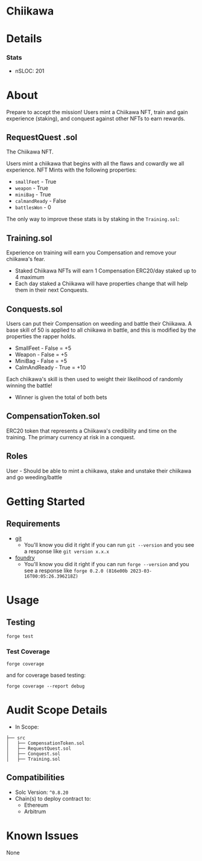 # Chiikawa

#  Details

### Stats

- nSLOC: 201


# About

Prepare to accept the mission!
Users mint a Chiikawa NFT,
train and gain experience (staking),
and conquest against other NFTs to earn rewards.

## RequestQuest .sol

The Chiikawa NFT.

Users mint a chiikawa that begins with all the flaws and cowardly we all experience.
NFT Mints with the following properties:

- `smallFeet` - True
- `weapon` - True
- `miniBag` - True
- `calmandReady` - False
- `battlesWon` - 0

The only way to improve these stats is by staking in the `Training.sol`:

## Training.sol

Experience on training will earn you Compensation and remove your chiikawa's fear.

- Staked Chiikawa NFTs will earn 1 Compensation ERC20/day staked up to 4 maximum
- Each day staked a Chiikawa will have properties change that will help them in their next Conquests.

## Conquests.sol

Users can put their Compensation on weeding and battle their Chiikawa. A base skill of 50 is applied to all chiikawa in battle, and this is modified by the properties the rapper holds.

- SmallFeet - False = +5
- Weapon - False = +5
- MiniBag - False = +5
- CalmAndReady - True = +10

Each chiikawa's skill is then used to weight their likelihood of randomly winning the battle!

- Winner is given the total of both bets

## CompensationToken.sol

ERC20 token that represents a Chiikawa's credibility and time on the training. The primary currency at risk in a conquest.

## Roles

User - Should be able to mint a chiikawa, stake and unstake their chiikawa and go weeding/battle


# Getting Started

## Requirements

- [git](https://git-scm.com/book/en/v2/Getting-Started-Installing-Git)
  - You'll know you did it right if you can run `git --version` and you see a response like `git version x.x.x`
- [foundry](https://getfoundry.sh/)
  - You'll know you did it right if you can run `forge --version` and you see a response like `forge 0.2.0 (816e00b 2023-03-16T00:05:26.396218Z)`

# Usage

## Testing

```
forge test
```

### Test Coverage

```
forge coverage
```

and for coverage based testing:

```
forge coverage --report debug
```



# Audit Scope Details

- In Scope:

```
├── src
│   ├── CompensationToken.sol
│   ├── RequestQuest.sol
│   ├── Conquest.sol
│   ├── Training.sol
```

## Compatibilities

- Solc Version: `^0.8.20`
- Chain(s) to deploy contract to:
  - Ethereum
  - Arbitrum
 


# Known Issues

None


